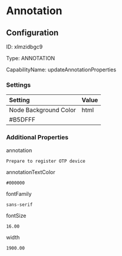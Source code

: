 # Annotation
## Configuration
ID:  xlmzidbgc9

Type: ANNOTATION 

CapabilityName: updateAnnotationProperties

### Settings
| Setting | Value  |
| :------------------------ | ---------------------------------------- |
| Node Background Color | html 
#B5DFFF | 






### Additional Properties
annotation
```string 
Prepare to register OTP device
```


annotationTextColor
```html 
#000000
```


fontFamily
```string 
sans-serif
```


fontSize
```float64 
16.00
```


width
```float64 
1900.00
```




